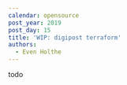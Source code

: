 ```yaml
---
calendar: opensource
post_year: 2019
post_day: 15
title: 'WIP: digipost terraform'
authors:
  - Even Holthe
---
```

todo

